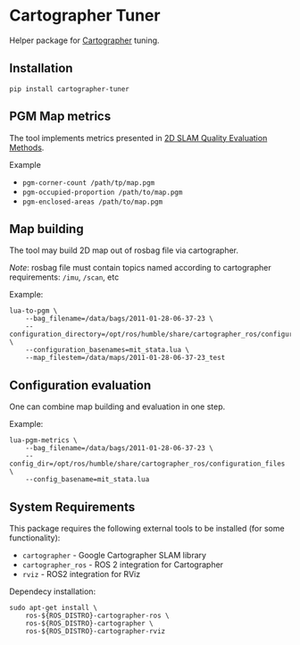 # Cartographer Tuner

Helper package for [Cartographer](https://github.com/ros2/cartographer_ros) tuning.

## Installation
```
pip install cartographer-tuner
```

## PGM Map metrics

The tool implements metrics presented in [2D SLAM Quality Evaluation Methods](https://arxiv.org/abs/1708.02354).

Example

- `pgm-corner-count /path/tp/map.pgm`
- `pgm-occupied-proportion /path/to/map.pgm`
- `pgm-enclosed-areas /path/to/map.pgm`

## Map building 

The tool may build 2D map out of rosbag file via cartographer. 

_Note_: rosbag file must contain topics named according to cartographer requirements: `/imu`, `/scan`, etc

Example:
```
lua-to-pgm \
    --bag_filename=/data/bags/2011-01-28-06-37-23 \
    --configuration_directory=/opt/ros/humble/share/cartographer_ros/configuration_files \
    --configuration_basenames=mit_stata.lua \
    --map_filestem=/data/maps/2011-01-28-06-37-23_test 
```


## Configuration evaluation

One can combine map building and evaluation in one step.

Example:
```
lua-pgm-metrics \
    --bag_filename=/data/bags/2011-01-28-06-37-23 \
    --config_dir=/opt/ros/humble/share/cartographer_ros/configuration_files \
    --config_basename=mit_stata.lua
```

## System Requirements

This package requires the following external tools to be installed (for some functionality):

- `cartographer` - Google Cartographer SLAM library
- `cartographer_ros` - ROS 2 integration for Cartographer
- `rviz` - ROS2 integration for RViz

Dependecy installation:
```
sudo apt-get install \
    ros-${ROS_DISTRO}-cartographer-ros \
    ros-${ROS_DISTRO}-cartographer \
    ros-${ROS_DISTRO}-cartographer-rviz
```